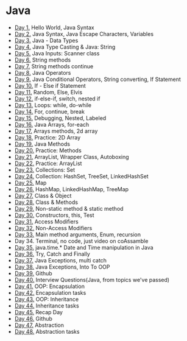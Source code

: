 # Java
* [Day 1.](src/day1) Hello World, Java Syntax
* [Day 2.](src/day2) Java Syntax, Java Escape Characters, Variables
* [Day 3.](src/day3) Java - Data Types
* [Day 4.](src/day4) Java Type Casting & Java: String
* [Day 5.](src/day5) Java Inputs: Scanner class 
* [Day 6.](src/day6) String methods
* [Day 7.](src/day7) String methods continue
* [Day 8.](src/day8) Java Operators
* [Day 9.](src/day9) Java Conditional Operators, String converting, If Statement
* [Day 10.](src/day10) If - Else if Statement
* [Day 11.](src/day11) Random, Else, Elvis
* [Day 12.](src/day12) if-else-if, switch, nested if
* [Day 13.](src/day13) Loops: while, do-while
* [Day 14.](src/day14) For, continue, break
* [Day 15.](src/day15) Debugging, Nested, Labeled
* [Day 16.](src/day16) Java Arrays, for-each
* [Day 17.](src/day17) Arrays methods, 2d array
* [Day 18.](src/day18) Practice: 2D Array
* [Day 19.](src/day19) Java Methods
* [Day 20.](src/day20) Practice: Methods
* [Day 21.](src/day21) ArrayList, Wrapper Class, Autoboxing
* [Day 22.](src/day22) Practice: ArrayList
* [Day 23.](src/day23) Collections: Set
* [Day 24.](src/day24) Collection: HashSet, TreeSet, LinkedHashSet
* [Day 25.](src/day25) Map
* [Day 26.](src/day26) HashMap, LinkedHashMap, TreeMap
* [Day 27.](src/day27) Class & Object
* [Day 28.](src/day28) Class & Methods
* [Day 29.](src/day29) Non-static method & static method
* [Day 30.](src/day30) Constructors, this, Test
* [Day 31.](src/day31) Access Modifiers
* [Day 32.](src/day32) Non-Access Modifiers
* [Day 33.](src/day33) Main method arguments, Enum, recursion
* Day 34. Terminal, no code, just video on coAssamble  
* [Day 35.](src/day35) java.time.* Date and Time manipulation in Java
* [Day 36.](src/day36) Try, Catch and Finally
* [Day 37.](src/day37) Java Exceptions, multi catch
* [Day 38.](src/day38) Java Exceptions, Into To OOP
* [Day 39.](src/day39) Github
* [Day 40.](src/day40) Interview Questions(Java, from topics we've passed)
* [Day 41.](src/day41) OOP: Encapsulation
* [Day 42.](src/day42) Encapsulation tasks
* [Day 43.](src/day43) OOP: Inheritance
* [Day 44.](src/day44) Inheritance tasks
* [Day 45.](src/day45) Recap Day
* [Day 46.](src/day46) Github
* [Day 47.](src/day47) Abstraction
* [Day 48.](src/day48) Abstraction tasks